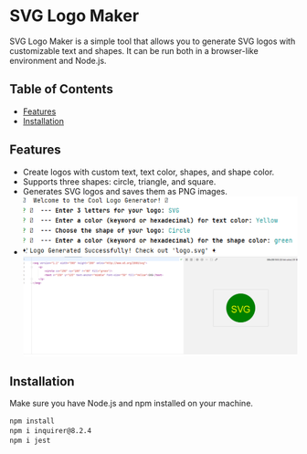 # SVG Logo Maker

SVG Logo Maker is a simple tool that allows you to generate SVG logos with customizable text and shapes. It can be run both in a browser-like environment and Node.js.

## Table of Contents

- [Features](#features)
- [Installation](#installation)

## Features

- Create logos with custom text, text color, shapes, and shape color.
- Supports three shapes: circle, triangle, and square.
- Generates SVG logos and saves them as PNG images.
- ![img.png](img.png)
![img_1.png](img_1.png)
## Installation

Make sure you have Node.js and npm installed on your machine.

```bash
npm install 
npm i inquirer@8.2.4
npm i jest
